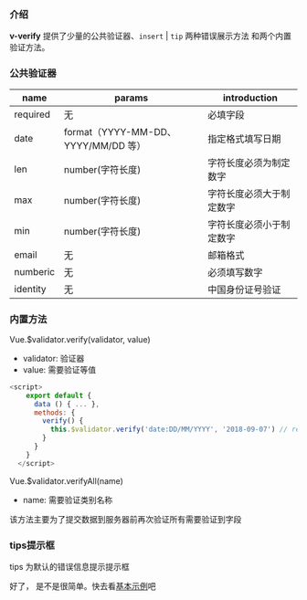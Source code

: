 ### 介绍

**v-verify** 提供了少量的公共验证器、`insert` | `tip` 两种错误展示方法 和两个内置验证方法。

### 公共验证器

name | params | introduction
---- | -----  | -----------
required | 无 | 必填字段
date | format（YYYY-MM-DD、YYYY/MM/DD 等）| 指定格式填写日期
len | number(字符长度) | 字符长度必须为制定数字
max | number(字符长度) | 字符长度必须大于制定数字
min | number(字符长度) | 字符长度必须小于制定数字
email | 无 | 邮箱格式
numberic | 无 | 必须填写数字
identity | 无 | 中国身份证号验证

### 内置方法

Vue.$validator.verify(validator, value)

- validator: 验证器
- value: 需要验证等值

```javascript
<script>
    export default {
      data () { ... },
      methods: {
        verify() {
          this.$validator.verify('date:DD/MM/YYYY', '2018-09-07') // return false
        }
      }
    }
  </script>
```

Vue.$validator.verifyAll(name)

- name: 需要验证类别名称

该方法主要为了提交数据到服务器前再次验证所有需要验证到字段

<vuep template="#demo4"></vuep>

<script v-pre type="text/x-template" id="demo4">
  <style>
    .text {
      color: #4fc08d;
    }
  </style>

  <template>
    <div>
      <div>
        <label>日期</label>
        <p>
          <input class="example-input"
                v-verify.input.blur="{
                  regs: 'required|date:YYYY/MM/DD',
                  submit: 'demo4',
                  name: '日期'
                }"
                placeholder="YYYY/MM/DD"/>
        </p>
      </div>

      <div>
        <label>电话</label>
        <p>
          <input class="example-input"
                v-verify.input.blur="{
                  regs: 'required|numberic|len:11',
                  mode: 'tip',
                  submit: 'demo4',
                  name: '电话'
                }"
                placeholder="电话"/>
        </p>
      </div>

      <div>
        <label>姓名</label>
        <p>
          <input class="example-input"
                v-verify.input.blur="{
                  regs: 'required',
                  submit: 'demo4',
                  name: '姓名'
                }"
                placeholder="姓名"/>
        </p>
      </div>

      <div>
        <button class="example-btn example-btn_default"
                @click="submitData">
          提交
        </button>
      </div> 
    </div>
  </template>

  <script>
    module.exports = {
      methods: {
        submitData() {
          const result = this.$validator.verifyAll('demo4')
          if (result.indexOf(false) > -1) {
            alert('抱歉！请按指定格式填写')
          } else {
            alert('填写成功')
          }
        }
      }
    }
  </script>
</script>

### tips提示框

tips 为默认的错误信息提示提示框


好了， 是不是很简单。快去看[基本示例](/#/basic)吧





